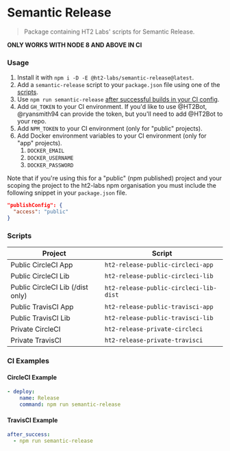 # Semantic Release
> Package containing HT2 Labs' scripts for Semantic Release.

**ONLY WORKS WITH NODE 8 AND ABOVE IN CI**

### Usage
1. Install it with `npm i -D -E @ht2-labs/semantic-release@latest`.
1. Add a `semantic-release` script to your `package.json` file using one of the [scripts](#scripts).
1. Use `npm run semantic-release` [after successful builds in your CI config](#ci-examples).
1. Add `GH_TOKEN` to your CI environment. If you'd like to use @HT2Bot, @ryansmith94 can provide the token, but you'll need to add @HT2Bot to your repo.
1. Add `NPM_TOKEN` to your CI environment (only for "public" projects).
1. Add Docker environment variables to your CI environment (only for "app" projects).
    1. `DOCKER_EMAIL`
    1. `DOCKER_USERNAME`
    1. `DOCKER_PASSWORD`

Note that if you're using this for a "public" (npm published) project and your scoping the project to the ht2-labs npm organisation you must include the following snippet in your `package.json` file.

```json
"publishConfig": {
  "access": "public"
}
```

### Scripts
Project | Script
--- | ---
Public CircleCI App | `ht2-release-public-circleci-app`
Public CircleCI Lib | `ht2-release-public-circleci-lib`
Public CircleCI Lib (/dist only) | `ht2-release-public-circleci-lib-dist`
Public TravisCI App | `ht2-release-public-travisci-app`
Public TravisCI Lib | `ht2-release-public-travisci-lib`
Private CircleCI | `ht2-release-private-circleci`
Private TravisCI | `ht2-release-private-travisci`

### CI Examples
#### CircleCI Example
```yml
- deploy:
    name: Release
    command: npm run semantic-release
```

#### TravisCI Example
```yml
after_success:
  - npm run semantic-release
```

